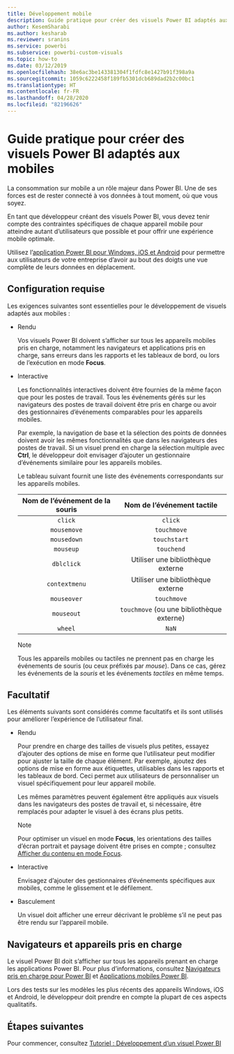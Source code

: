 ```yaml
---
title: Développement mobile
description: Guide pratique pour créer des visuels Power BI adaptés aux mobiles
author: KesemSharabi
ms.author: kesharab
ms.reviewer: sranins
ms.service: powerbi
ms.subservice: powerbi-custom-visuals
ms.topic: how-to
ms.date: 03/12/2019
ms.openlocfilehash: 38e6ac3be143381304f1fdfc8e1427b91f398a9a
ms.sourcegitcommit: 1059c6222458f189fb5301dcb689dad2b2c00bc1
ms.translationtype: HT
ms.contentlocale: fr-FR
ms.lasthandoff: 04/28/2020
ms.locfileid: "82196626"
---
```

# <a name="how-to-create-mobile-friendly-power-bi-visuals"></a>Guide pratique pour créer des visuels Power BI adaptés aux mobiles
La consommation sur mobile a un rôle majeur dans Power BI. Une de ses forces est de rester connecté à vos données à tout moment, où que vous soyez.

En tant que développeur créant des visuels Power BI, vous devez tenir compte des contraintes spécifiques de chaque appareil mobile pour atteindre autant d’utilisateurs que possible et pour offrir une expérience mobile optimale.

Utilisez l’[application Power BI pour Windows, iOS et Android](/power-bi/consumer/mobile/mobile-apps-for-mobile-devices) pour permettre aux utilisateurs de votre entreprise d’avoir au bout des doigts une vue complète de leurs données en déplacement.

## <a name="requirements"></a>Configuration requise

Les exigences suivantes sont essentielles pour le développement de visuels adaptés aux mobiles :

- Rendu

  Vos visuels Power BI doivent s’afficher sur tous les appareils mobiles pris en charge, notamment les navigateurs et applications pris en charge, sans erreurs dans les rapports et les tableaux de bord, ou lors de l’exécution en mode **Focus**. 

- Interactive

  Les fonctionnalités interactives doivent être fournies de la même façon que pour les postes de travail. Tous les événements gérés sur les navigateurs des postes de travail doivent être pris en charge ou avoir des gestionnaires d’événements comparables pour les appareils mobiles.
  
  Par exemple, la navigation de base et la sélection des points de données doivent avoir les mêmes fonctionnalités que dans les navigateurs des postes de travail. Si un visuel prend en charge la sélection multiple avec **Ctrl**, le développeur doit envisager d’ajouter un gestionnaire d’événements similaire pour les appareils mobiles.

  Le tableau suivant fournit une liste des événements correspondants sur les appareils mobiles.

  | Nom de l’événement de la souris | Nom de l’événement tactile |
  |:----------------:|:----------------:|
  | `click` | `click` |
  | `mousemove` | `touchmove` |
  | `mousedown` | `touchstart` |
  | `mouseup` | `touchend` |
  | `dblclick` | Utiliser une bibliothèque externe |
  | `contextmenu` | Utiliser une bibliothèque externe |
  | `mouseover` | `touchmove` |
  | `mouseout` | `touchmove` (ou une bibliothèque externe) |
  | `wheel` | `NaN` |

  > [!NOTE]
  > Tous les appareils mobiles ou tactiles ne prennent pas en charge les événements de souris (ou ceux préfixés par *mouse*). Dans ce cas, gérez les événements de la *souris* et les événements *tactiles* en même temps.

## <a name="optional"></a>Facultatif
Les éléments suivants sont considérés comme facultatifs et ils sont utilisés pour améliorer l’expérience de l’utilisateur final.

- Rendu

  Pour prendre en charge des tailles de visuels plus petites, essayez d’ajouter des options de mise en forme que l’utilisateur peut modifier pour ajuster la taille de chaque élément. Par exemple, ajoutez des options de mise en forme aux étiquettes, utilisables dans les rapports et les tableaux de bord. Ceci permet aux utilisateurs de personnaliser un visuel spécifiquement pour leur appareil mobile.
  
  Les mêmes paramètres peuvent également être appliqués aux visuels dans les navigateurs des postes de travail et, si nécessaire, être remplacés pour adapter le visuel à des écrans plus petits.

  > [!NOTE]
  > Pour optimiser un visuel en mode **Focus**, les orientations des tailles d’écran portrait et paysage doivent être prises en compte ; consultez [Afficher du contenu en mode Focus](/power-bi/consumer/end-user-focus).

- Interactive

  Envisagez d’ajouter des gestionnaires d’événements spécifiques aux mobiles, comme le glissement et le défilement.

- Basculement

  Un visuel doit afficher une erreur décrivant le problème s’il ne peut pas être rendu sur l’appareil mobile.

## <a name="supported-browsers-and-devices"></a>Navigateurs et appareils pris en charge
Le visuel Power BI doit s’afficher sur tous les appareils prenant en charge les applications Power BI. Pour plus d’informations, consultez [Navigateurs pris en charge pour Power BI](/power-bi/power-bi-browsers) et [Applications mobiles Power BI](/power-bi/consumer/mobile/mobile-apps-for-mobile-devices).

Lors des tests sur les modèles les plus récents des appareils Windows, iOS et Android, le développeur doit prendre en compte la plupart de ces aspects qualitatifs.

## <a name="next-steps"></a>Étapes suivantes
Pour commencer, consultez [Tutoriel : Développement d’un visuel Power BI](/power-bi/developer/visuals/custom-visual-develop-tutorial)
